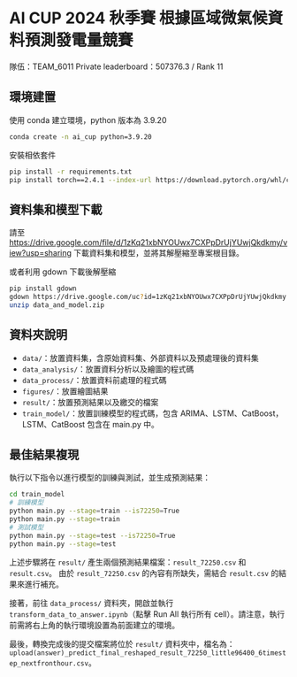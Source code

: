 # AI CUP 2024 秋季賽 根據區域微氣候資料預測發電量競賽

隊伍：TEAM_6011
Private leaderboard：507376.3 / Rank 11

## 環境建置
使用 conda 建立環境，python 版本為 3.9.20
```bash
conda create -n ai_cup python=3.9.20
```

安裝相依套件
```bash
pip install -r requirements.txt
pip install torch==2.4.1 --index-url https://download.pytorch.org/whl/cu118
```

## 資料集和模型下載
請至 https://drive.google.com/file/d/1zKq21xbNYOUwx7CXPpDrUjYUwjQkdkmy/view?usp=sharing 下載資料集和模型，並將其解壓縮至專案根目錄。

或者利用 gdown 下載後解壓縮
```bash
pip install gdown
gdown https://drive.google.com/uc?id=1zKq21xbNYOUwx7CXPpDrUjYUwjQkdkmy
unzip data_and_model.zip
```

## 資料夾說明
- `data/`：放置資料集，含原始資料集、外部資料以及預處理後的資料集
- `data_analysis/`：放置資料分析以及繪圖的程式碼
- `data_process/`：放置資料前處理的程式碼
- `figures/`：放置繪圖結果
- `result/`：放置預測結果以及繳交的檔案
- `train_model/`：放置訓練模型的程式碼，包含 ARIMA、LSTM、CatBoost，LSTM、CatBoost 包含在 main.py 中。

## 最佳結果複現
執行以下指令以進行模型的訓練與測試，並生成預測結果：

```bash
cd train_model
# 訓練模型
python main.py --stage=train --is72250=True
python main.py --stage=train
# 測試模型
python main.py --stage=test --is72250=True
python main.py --stage=test
```

上述步驟將在 `result/` 產生兩個預測結果檔案：`result_72250.csv` 和 `result.csv`。
由於 `result_72250.csv` 的內容有所缺失，需結合 `result.csv` 的結果來進行補充。

接著，前往 `data_process/` 資料夾，開啟並執行 `transform_data_to_answer.ipynb`（點擊 Run All 執行所有 cell）。請注意，執行前需將右上角的執行環境設置為前面建立的環境。

最後，轉換完成後的提交檔案將位於 `result/` 資料夾中，檔名為： `upload(answer)_predict_final_reshaped_result_72250_little96400_6timestep_nextfronthour.csv`。